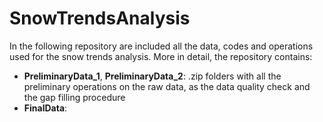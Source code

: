 # SnowTrendsAnalysis



In the following repository are included all the data, codes and operations used for the snow trends analysis. More in detail, the repository contains:
- **PreliminaryData_1**, **PreliminaryData_2**: .zip folders with all the preliminary operations on the raw data, as the data quality check and the gap filling procedure
- **FinalData**: 
